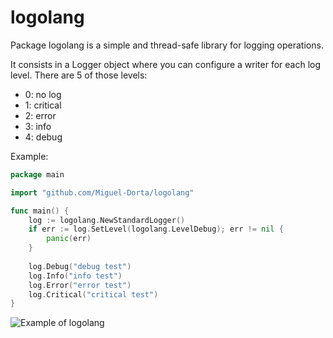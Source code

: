 # logolang
Package logolang is a simple and thread-safe library for logging operations.

It consists in a Logger object where you can configure a writer for each log level. There are 5 of those levels:
- 0: no log
- 1: critical
- 2: error
- 3: info
- 4: debug

Example:
```go
package main

import "github.com/Miguel-Dorta/logolang"

func main() {
	log := logolang.NewStandardLogger()
	if err := log.SetLevel(logolang.LevelDebug); err != nil {
		panic(err)
	}
	
	log.Debug("debug test")
	log.Info("info test")
	log.Error("error test")
	log.Critical("critical test")
}
```

![Example of logolang](https://i.nth.sh/media/4mM4w8KV46/nU17GQ50q1.png)
